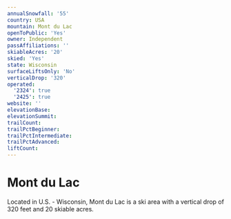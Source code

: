 ```yaml
---
annualSnowfall: '55'
country: USA
mountain: Mont du Lac
openToPublic: 'Yes'
owner: Independent
passAffiliations: ''
skiableAcres: '20'
skied: 'Yes'
state: Wisconsin
surfaceLiftsOnly: 'No'
verticalDrop: '320'
operated:
  '2324': true
  '2425': true
website: ''
elevationBase:
elevationSummit:
trailCount:
trailPctBeginner:
trailPctIntermediate:
trailPctAdvanced:
liftCount:
---
```



# Mont du Lac

Located in U.S. - Wisconsin, Mont du Lac is a ski area with a vertical drop of 320 feet and 20 skiable acres.
